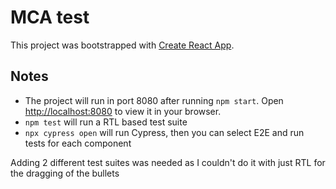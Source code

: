 # MCA test

This project was bootstrapped with [Create React App](https://github.com/facebook/create-react-app).

## Notes

- The project will run in port 8080 after running `npm start`. Open [http://localhost:8080](http://localhost:8080) to view it in your browser.
- `npm test` will run a RTL based test suite
- `npx cypress open` will run Cypress, then you can select E2E and run tests for each component

Adding 2 different test suites was needed as I couldn't do it with just RTL for the dragging of the bullets